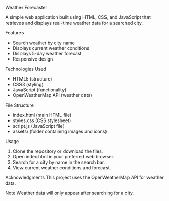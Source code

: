 
Weather Forecaster

A simple web application built using HTML, CSS, and JavaScript that retrieves and displays real-time weather data for a searched city.


Features

- Search weather by city name
- Displays current weather conditions
- Displays 5-day weather forecast
- Responsive design


Technologies Used

- HTML5 (structure)
- CSS3 (styling)
- JavaScript (functionality)
- OpenWeatherMap API (weather data)


File Structure

- index.html (main HTML file)
- styles.css (CSS stylesheet)
- script.js (JavaScript file)
- assets/ (folder containing images and icons)


Usage

1. Clone the repository or download the files.
2. Open index.html in your preferred web browser.
3. Search for a city by name in the search bar.
4. View current weather conditions and forecast.

Acknowledgments
This project uses the OpenWeatherMap API for weather data.

Note
Weather data will only appear after searching for a city.


